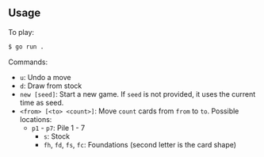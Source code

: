 ## Usage

To play:

```sh
$ go run .
```

Commands:

- `u`: Undo a move
- `d`: Draw from stock
- `new [seed]`: Start a new game. If `seed` is not provided, it uses the current time as seed.
- `<from> [<to> <count>]`: Move `count` cards from `from` to `to`. Possible locations:
    - `p1` - `p7`: Pile 1 - 7
		- `s`: Stock
		- `fh`, `fd`, `fs`, `fc`: Foundations (second letter is the card shape)
